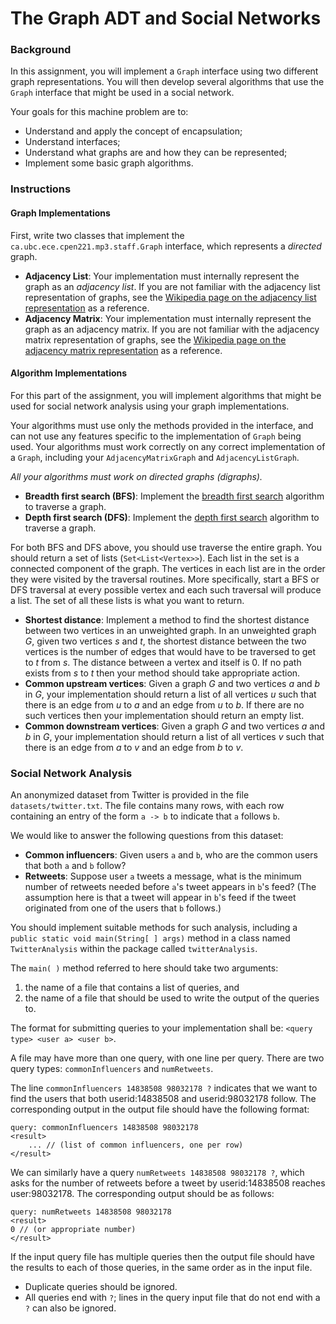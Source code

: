# The Graph ADT and Social Networks

### Background

In this assignment, you will implement a `Graph` interface using two different graph representations. You will then develop several algorithms that use the `Graph` interface that might be used in a social network.

Your goals for this machine problem are to:
+ Understand and apply the concept of encapsulation;
+ Understand interfaces;
+ Understand what graphs are and how they can be represented;
+ Implement some basic graph algorithms.

### Instructions

#### Graph Implementations
First, write two classes that implement the `ca.ubc.ece.cpen221.mp3.staff.Graph` interface, which represents a _directed_ graph.
+ **Adjacency List**: Your implementation must internally represent the graph as an _adjacency list_. If you are not familiar with the adjacency list representation of graphs, see the [Wikipedia page on the adjacency list representation](https://en.wikipedia.org/wiki/Adjacency_list) as a reference.
+ **Adjacency Matrix**: Your implementation must internally represent the graph as an adjacency matrix. If you are not familiar with the adjacency matrix representation of graphs, see the [Wikipedia page on the adjacency matrix representation](https://en.wikipedia.org/wiki/Adjacency_matrix) as a reference.

#### Algorithm Implementations
For this part of the assignment, you will implement algorithms that might be used for social network analysis using your graph implementations. 

Your algorithms must use only the methods provided in the interface, and can not use any features specific to the implementation of `Graph` being used. Your algorithms must work correctly on any correct implementation of a `Graph`, including your `AdjacencyMatrixGraph` and `AdjacencyListGraph`.

_All your algorithms must work on directed graphs (digraphs)._

+ **Breadth first search (BFS)**: Implement the [breadth first search](https://en.wikipedia.org/wiki/Breadth-first_search) algorithm to traverse a graph.
+ **Depth first search (DFS)**: Implement the [depth first search](https://en.wikipedia.org/wiki/Depth-first_search) algorithm to traverse a graph.

For both BFS and DFS above, you should use traverse the entire graph. You should return a set of lists (`Set<List<Vertex>>`). Each list in the set is a connected component of the graph. The vertices in each list are in the order they were visited by the traversal routines. More specifically, start a BFS or DFS traversal at every possible vertex and each such traversal will produce a list. The set of all these lists is what you want to return.

+ **Shortest distance**: Implement a method to find the shortest distance between two vertices in an unweighted graph. In an unweighted graph _G_, given two vertices _s_ and _t_, the shortest distance between the two vertices is the number of edges that would have to be traversed to get to _t_ from _s_. The distance between a vertex and itself is 0. If no path exists from _s_ to _t_ then your method should take appropriate action.
+ **Common upstream vertices**: Given a graph _G_ and two vertices _a_ and _b_ in _G_, your implementation should return a list of all vertices _u_ such that there is an edge from _u_ to _a_ and an edge from _u_ to _b_. If there are no such vertices then your implementation should return an empty list.
+ **Common downstream vertices**: Given a graph _G_ and two vertices _a_ and _b_ in _G_, your implementation should return a list of all vertices _v_ such that there is an edge from _a_ to _v_ and an edge from _b_ to _v_.  

### Social Network Analysis

An anonymized dataset from Twitter is provided in the file `datasets/twitter.txt`. The file contains many rows, with each row containing an entry of the form `a -> b` to indicate that `a` follows `b`.

We would like to answer the following questions from this dataset:
+ **Common influencers**: Given users `a` and `b`, who are the common users that both `a` and `b` follow?
+ **Retweets**: Suppose user `a` tweets a message, what is the minimum number of retweets needed before `a`'s tweet appears in `b`'s feed? (The assumption here is that a tweet will appear in `b`'s feed if the tweet originated from one of the users that `b` follows.)

You should implement suitable methods for such analysis, including a `public static void main(String[ ] args)` method in a class named `TwitterAnalysis` within the package called `twitterAnalysis`. 

The `main( )` method referred to here should take two arguments: 

1. the name of a file that contains a list of queries, and 
2. the name of a file that should be used to write the output of the queries to.

The format for submitting queries to your implementation shall be:
`<query type> <user a> <user b>`.

A file may have more than one query, with one line per query. There are two query types: `commonInfluencers` and `numRetweets`.

The line `commonInfluencers 14838508 98032178 ?` indicates that we want to find the users that both userid:14838508 and userid:98032178 follow. The corresponding output in the output file should have the following format:
```
query: commonInfluencers 14838508 98032178
<result>
	... // (list of common influencers, one per row)
</result>
```

We can similarly have a query `numRetweets 14838508 98032178 ?`, which asks for the number of retweets before a tweet by userid:14838508 reaches user:98032178. The corresponding output should be as follows:
```
query: numRetweets 14838508 98032178
<result>
0 // (or appropriate number)
</result>
```

If the input query file has multiple queries then the output file should have the results to each of those queries, in the same order as in the input file. 

+ Duplicate queries should be ignored. 
+ All queries end with `?`; lines in the query input file that do not end with a `?` can also be ignored.


